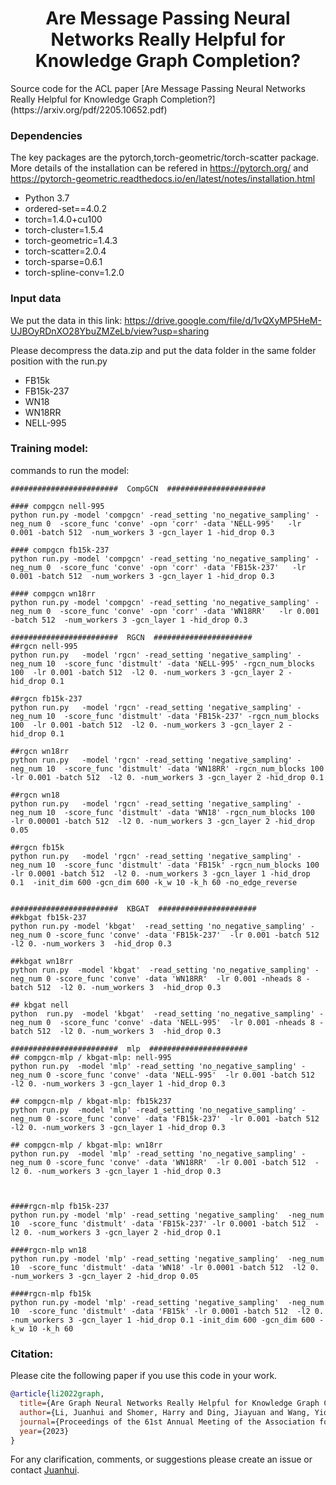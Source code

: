 
<h1 align="center">Are Message Passing  Neural Networks Really Helpful for Knowledge Graph Completion?</h1>
Source code for the ACL paper [Are Message Passing Neural Networks Really Helpful for Knowledge Graph Completion?](https://arxiv.org/pdf/2205.10652.pdf)

### Dependencies

The key packages are the pytorch,torch-geometric/torch-scatter package. More details of the installation can be refered in https://pytorch.org/ and https://pytorch-geometric.readthedocs.io/en/latest/notes/installation.html

-  Python 3.7
- ordered-set==4.0.2
- torch=1.4.0+cu100
- torch-cluster=1.5.4
- torch-geometric=1.4.3
- torch-scatter=2.0.4
- torch-sparse=0.6.1
- torch-spline-conv=1.2.0



### Input data
We put the data in this link: https://drive.google.com/file/d/1vQXyMP5HeM-UJBOyRDnXO28YbuZMZeLb/view?usp=sharing

Please decompress the data.zip and put the data folder in the same folder position with the run.py 

- FB15k
- FB15k-237
- WN18
- WN18RR
- NELL-995

### Training model:
commands to run the model:

```shell
########################  CompGCN  ######################

#### compgcn nell-995
python run.py -model 'compgcn' -read_setting 'no_negative_sampling' -neg_num 0  -score_func 'conve' -opn 'corr' -data 'NELL-995'   -lr 0.001 -batch 512  -num_workers 3 -gcn_layer 1 -hid_drop 0.3  

#### compgcn fb15k-237
python run.py -model 'compgcn' -read_setting 'no_negative_sampling' -neg_num 0  -score_func 'conve' -opn 'corr' -data 'FB15k-237'   -lr 0.001 -batch 512  -num_workers 3 -gcn_layer 1 -hid_drop 0.3  

#### compgcn wn18rr
python run.py -model 'compgcn' -read_setting 'no_negative_sampling' -neg_num 0  -score_func 'conve' -opn 'corr' -data 'WN18RR'   -lr 0.001 -batch 512  -num_workers 3 -gcn_layer 1 -hid_drop 0.3  

########################  RGCN  ######################
##rgcn nell-995
python run.py   -model 'rgcn' -read_setting 'negative_sampling' -neg_num 10  -score_func 'distmult' -data 'NELL-995' -rgcn_num_blocks 100  -lr 0.001 -batch 512  -l2 0. -num_workers 3 -gcn_layer 2 -hid_drop 0.1 

##rgcn fb15k-237
python run.py   -model 'rgcn' -read_setting 'negative_sampling' -neg_num 10  -score_func 'distmult' -data 'FB15k-237' -rgcn_num_blocks 100  -lr 0.001 -batch 512  -l2 0. -num_workers 3 -gcn_layer 2 -hid_drop 0.1 

##rgcn wn18rr
python run.py   -model 'rgcn' -read_setting 'negative_sampling' -neg_num 10  -score_func 'distmult' -data 'WN18RR' -rgcn_num_blocks 100  -lr 0.001 -batch 512  -l2 0. -num_workers 3 -gcn_layer 2 -hid_drop 0.1 

##rgcn wn18
python run.py   -model 'rgcn' -read_setting 'negative_sampling' -neg_num 10  -score_func 'distmult' -data 'WN18' -rgcn_num_blocks 100  -lr 0.00001 -batch 512  -l2 0. -num_workers 3 -gcn_layer 2 -hid_drop 0.05 

##rgcn fb15k
python run.py   -model 'rgcn' -read_setting 'negative_sampling' -neg_num 10  -score_func 'distmult' -data 'FB15k' -rgcn_num_blocks 100  -lr 0.0001 -batch 512  -l2 0. -num_workers 3 -gcn_layer 1 -hid_drop 0.1  -init_dim 600 -gcn_dim 600 -k_w 10 -k_h 60 -no_edge_reverse


########################  KBGAT  ######################
##kbgat fb15k-237
python run.py -model 'kbgat'  -read_setting 'no_negative_sampling' -neg_num 0 -score_func 'conve' -data 'FB15k-237'  -lr 0.001 -batch 512  -l2 0. -num_workers 3  -hid_drop 0.3 

##kbgat wn18rr 
python run.py  -model 'kbgat'  -read_setting 'no_negative_sampling' -neg_num 0 -score_func 'conve' -data 'WN18RR'  -lr 0.001 -nheads 8 -batch 512  -l2 0. -num_workers 3  -hid_drop 0.3

## kbgat nell 
python  run.py  -model 'kbgat'  -read_setting 'no_negative_sampling' -neg_num 0  -score_func 'conve' -data 'NELL-995'  -lr 0.001 -nheads 8 -batch 512  -l2 0. -num_workers 3  -hid_drop 0.3  

########################  mlp  ######################
## compgcn-mlp / kbgat-mlp: nell-995
python run.py  -model 'mlp' -read_setting 'no_negative_sampling' -neg_num 0 -score_func 'conve' -data 'NELL-995'  -lr 0.001 -batch 512  -l2 0. -num_workers 3 -gcn_layer 1 -hid_drop 0.3 

## compgcn-mlp / kbgat-mlp: fb15k237
python run.py  -model 'mlp' -read_setting 'no_negative_sampling' -neg_num 0 -score_func 'conve' -data 'FB15k-237'  -lr 0.001 -batch 512  -l2 0. -num_workers 3 -gcn_layer 1 -hid_drop 0.3  

## compgcn-mlp / kbgat-mlp: wn18rr
python run.py  -model 'mlp' -read_setting 'no_negative_sampling' -neg_num 0 -score_func 'conve' -data 'WN18RR'  -lr 0.001 -batch 512  -l2 0. -num_workers 3 -gcn_layer 1 -hid_drop 0.3  



####rgcn-mlp fb15k-237
python run.py -model 'mlp' -read_setting 'negative_sampling'  -neg_num 10  -score_func 'distmult' -data 'FB15k-237' -lr 0.0001 -batch 512  -l2 0. -num_workers 3 -gcn_layer 2 -hid_drop 0.1 

####rgcn-mlp wn18
python run.py -model 'mlp' -read_setting 'negative_sampling'  -neg_num 10  -score_func 'distmult' -data 'WN18' -lr 0.0001 -batch 512  -l2 0. -num_workers 3 -gcn_layer 2 -hid_drop 0.05 
  
####rgcn-mlp fb15k
python run.py -model 'mlp' -read_setting 'negative_sampling'  -neg_num 10  -score_func 'distmult' -data 'FB15k' -lr 0.0001 -batch 512  -l2 0. -num_workers 3 -gcn_layer 1 -hid_drop 0.1 -init_dim 600 -gcn_dim 600 -k_w 10 -k_h 60 
```

### Citation:
Please cite the following paper if you use this code in your work.
```bibtex
@article{li2022graph,
  title={Are Graph Neural Networks Really Helpful for Knowledge Graph Completion?},
  author={Li, Juanhui and Shomer, Harry and Ding, Jiayuan and Wang, Yiqi and Ma, Yao and Shah, Neil and Tang, Jiliang and Yin, Dawei},
  journal={Proceedings of the 61st Annual Meeting of the Association for Computational Linguistics, {ACL} 2023, Toronto, Cananda},
  year={2023}
}
```
For any clarification, comments, or suggestions please create an issue or contact [Juanhui](https://github.com/Juanhui28).
